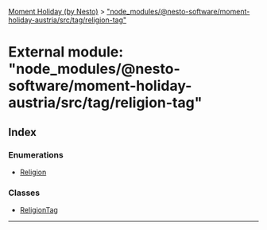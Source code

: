 [Moment Holiday (by Nesto)](../README.md) > ["node_modules/@nesto-software/moment-holiday-austria/src/tag/religion-tag"](../modules/_node_modules__nesto_software_moment_holiday_austria_src_tag_religion_tag_.md)

# External module: "node_modules/@nesto-software/moment-holiday-austria/src/tag/religion-tag"

## Index

### Enumerations

* [Religion](../enums/_node_modules__nesto_software_moment_holiday_austria_src_tag_religion_tag_.religion.md)

### Classes

* [ReligionTag](../classes/_node_modules__nesto_software_moment_holiday_austria_src_tag_religion_tag_.religiontag.md)

---

